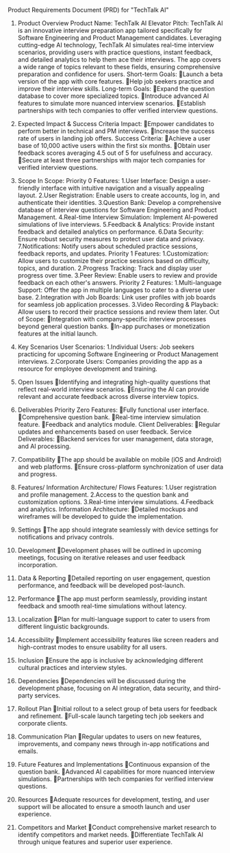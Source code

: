 Product Requirements Document (PRD) for "TechTalk AI"

1. Product Overview
Product Name: TechTalk AI
Elevator Pitch:
TechTalk AI is an innovative interview preparation app tailored specifically for Software Engineering and Product Management candidates. Leveraging cutting-edge AI technology, TechTalk AI simulates real-time interview scenarios, providing users with practice questions, instant feedback, and detailed analytics to help them ace their interviews. The app covers a wide range of topics relevant to these fields, ensuring comprehensive preparation and confidence for users.
Short-term Goals:
Launch a beta version of the app with core features.
Help job seekers practice and improve their interview skills.
Long-term Goals:
Expand the question database to cover more specialized topics.
Introduce advanced AI features to simulate more nuanced interview scenarios.
Establish partnerships with tech companies to offer verified interview questions.

2. Expected Impact & Success Criteria
Impact:
Empower candidates to perform better in technical and PM interviews.
Increase the success rate of users in landing job offers.
Success Criteria:
Achieve a user base of 10,000 active users within the first six months.
Obtain user feedback scores averaging 4.5 out of 5 for usefulness and accuracy.
Secure at least three partnerships with major tech companies for verified interview questions.

3. Scope
In Scope:
Priority 0 Features:
1.User Interface: Design a user-friendly interface with intuitive navigation and a visually appealing layout.
2.User Registration: Enable users to create accounts, log in, and authenticate their identities.
3.Question Bank: Develop a comprehensive database of interview questions for Software Engineering and Product Management.
4.Real-time Interview Simulation: Implement AI-powered simulations of live interviews.
5.Feedback & Analytics: Provide instant feedback and detailed analytics on performance.
6.Data Security: Ensure robust security measures to protect user data and privacy.
7.Notifications: Notify users about scheduled practice sessions, feedback reports, and updates.
Priority 1 Features:
1.Customization: Allow users to customize their practice sessions based on difficulty, topics, and duration.
2.Progress Tracking: Track and display user progress over time.
3.Peer Review: Enable users to review and provide feedback on each other's answers.
Priority 2 Features:
1.Multi-language Support: Offer the app in multiple languages to cater to a diverse user base.
2.Integration with Job Boards: Link user profiles with job boards for seamless job application processes.
3.Video Recording & Playback: Allow users to record their practice sessions and review them later.
Out of Scope:
Integration with company-specific interview processes beyond general question banks.
In-app purchases or monetization features at the initial launch.

4. Key Scenarios
User Scenarios:
1.Individual Users: Job seekers practicing for upcoming Software Engineering or Product Management interviews.
2.Corporate Users: Companies providing the app as a resource for employee development and training.

5. Open Issues
Identifying and integrating high-quality questions that reflect real-world interview scenarios.
Ensuring the AI can provide relevant and accurate feedback across diverse interview topics.

6. Deliverables
Priority Zero Features:
Fully functional user interface.
Comprehensive question bank.
Real-time interview simulation feature.
Feedback and analytics module.
Client Deliverables:
Regular updates and enhancements based on user feedback.
Service Deliverables:
Backend services for user management, data storage, and AI processing.

7. Compatibility
The app should be available on mobile (iOS and Android) and web platforms.
Ensure cross-platform synchronization of user data and progress.

8. Features/ Information Architecture/ Flows
Features:
1.User registration and profile management.
2.Access to the question bank and customization options.
3.Real-time interview simulations.
4.Feedback and analytics.
Information Architecture:
Detailed mockups and wireframes will be developed to guide the implementation.

9. Settings
The app should integrate seamlessly with device settings for notifications and privacy controls.

10. Development
Development phases will be outlined in upcoming meetings, focusing on iterative releases and user feedback incorporation.

11. Data & Reporting
Detailed reporting on user engagement, question performance, and feedback will be developed post-launch.

12. Performance
The app must perform seamlessly, providing instant feedback and smooth real-time simulations without latency.

13. Localization
Plan for multi-language support to cater to users from different linguistic backgrounds.

14. Accessibility
Implement accessibility features like screen readers and high-contrast modes to ensure usability for all users.

15. Inclusion
Ensure the app is inclusive by acknowledging different cultural practices and interview styles.

16. Dependencies
Dependencies will be discussed during the development phase, focusing on AI integration, data security, and third-party services.

17. Rollout Plan
Initial rollout to a select group of beta users for feedback and refinement.
Full-scale launch targeting tech job seekers and corporate clients.

18. Communication Plan
Regular updates to users on new features, improvements, and company news through in-app notifications and emails.

19. Future Features and Implementations
Continuous expansion of the question bank.
Advanced AI capabilities for more nuanced interview simulations.
Partnerships with tech companies for verified interview questions.

20. Resources
Adequate resources for development, testing, and user support will be allocated to ensure a smooth launch and user experience.

21. Competitors and Market
Conduct comprehensive market research to identify competitors and market needs.
Differentiate TechTalk AI through unique features and superior user experience.
